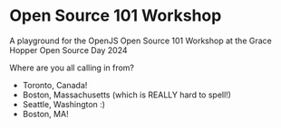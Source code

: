 # Open Source 101 Workshop
A playground for the OpenJS Open Source 101 Workshop at the Grace Hopper Open Source Day 2024

Where are you all calling in from?
- Toronto, Canada!
- Boston, Massachusetts (which is REALLY hard to spell!)
- Seattle, Washington :)
- Boston, MA!
